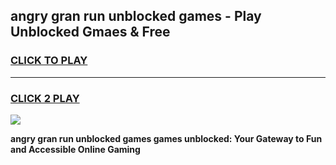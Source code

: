 
## angry gran run unblocked games - Play Unblocked Gmaes & Free
<h3>
<a href="https://news.freeplayer.one?title=angry_gran_run_unblocked_games&ref=16F">CLICK TO PLAY</a></h3>
<hr>

<h3>
<a href="https://news.freeplayer.one?title=angry_gran_run_unblocked_games&ref=16F">CLICK 2 PLAY</a>
  
</h3>

<a href="https://news.freeplayer.one?title=angry_gran_run_unblocked_games&ref=16F/"><img src="https://clearcache.store/games.png"></a>


**angry gran run unblocked games games unblocked: Your Gateway to Fun and Accessible Online Gaming**
